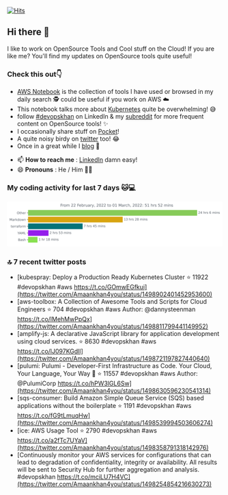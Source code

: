 [![Hits](https://hits.seeyoufarm.com/api/count/incr/badge.svg?url=https%3A%2F%2Fgithub.com%2Fakhan4u%2Fhit-counter&count_bg=%2379C83D&title_bg=%23555555&icon=&icon_color=%23E7E7E7&title=visits&edge_flat=false)](https://hits.seeyoufarm.com)

## Hi there 👋

I like to work on OpenSource Tools and Cool stuff on the Cloud! If you are like me? You'll find my updates on OpenSource tools quite useful!

### Check this out👇

* [AWS Notebook](https://histre.com/public/notebooks/dnllyanu/aws/) is the collection of tools I have used or browsed in my daily search 🕵️ could be useful if you work on AWS ☁️
* This notebook talks more about [Kubernetes](https://histre.com/public/notebooks/6uxdvo3y/kubernetes/) quite be overwhelming! 😅
* follow [#devopskhan](https://www.linkedin.com/feed/hashtag/devopskhan/) on LinkedIn & my [subreddit](https://www.reddit.com/r/devopskhan/) for more frequent content on OpenSource tools! ✨
* I occasionally share stuff on [Pocket](https://getpocket.com/@ej6g8d1dp2829A16a9Tf5d4T6bAMp3d8791rejDe86yem3bm4e14ex4fT4dluk29)!
* A quite noisy birdy on [twitter](https://twitter.com/Amaankhan4you) too! 😂
* Once in a great while I [blog](https://linuxparrot.com/) 😬


- 📫 **How to reach me** : [LinkedIn](https://www.linkedin.com/in/amaan-khan-linux-ninja) damn easy!
- 😄 **Pronouns** : He / Him 🤷‍♂️

### My coding activity for last 7 days 🐱💻

<img src="https://github.com/akhan4u/akhan4u/blob/main/images/stat.svg" alt="Amaan's Wakatime Activity!"/>

### 🔝 7 recent twitter posts
<!-- DEVDOJO:START -->
- [kubespray: Deploy a Production Ready Kubernetes Cluster
⭐️ 11922
#devopskhan #aws
https://t.co/GOmwEGfkui](https://twitter.com/Amaankhan4you/status/1498902401452953600)
- [aws-toolbox: A Collection of Awesome Tools and Scripts for Cloud Engineers
⭐️ 704
#devopskhan #aws
Author: @dannysteenman
https://t.co/lMehMwPpQx](https://twitter.com/Amaankhan4you/status/1498811799441149952)
- [amplify-js: A declarative JavaScript library for application development using cloud services.
⭐️ 8630
#devopskhan #aws
https://t.co/lJ097KGdll](https://twitter.com/Amaankhan4you/status/1498721197827440640)
- [pulumi: Pulumi - Developer-First Infrastructure as Code. Your Cloud, Your Language, Your Way 🚀
⭐️ 11557
#devopskhan #aws
Author: @PulumiCorp
https://t.co/hPW3lGL6Sw](https://twitter.com/Amaankhan4you/status/1498630596230541314)
- [sqs-consumer: Build Amazon Simple Queue Service &lpar;SQS&rpar; based applications without the boilerplate
⭐️ 1191
#devopskhan #aws
https://t.co/fG9tLmuqHw](https://twitter.com/Amaankhan4you/status/1498539994503606274)
- [ice: AWS Usage Tool
⭐️ 2790
#devopskhan #aws
https://t.co/a2fTc7UYaV](https://twitter.com/Amaankhan4you/status/1498358791318142976)
- [Continuously monitor your AWS services for configurations that can lead to degradation of confidentiality, integrity or availability. All results will be sent to Security Hub for further aggregation and analysis. #devopskhan https://t.co/mciLU7H4VC](https://twitter.com/Amaankhan4you/status/1498254854216630273)
<!-- DEVDOJO:END -->

<!-- ![Amaan's GitHub stats](https://github-readme-stats.vercel.app/api?username=akhan4u&count_private=true&show_icons=true&hide=contribs) -->
